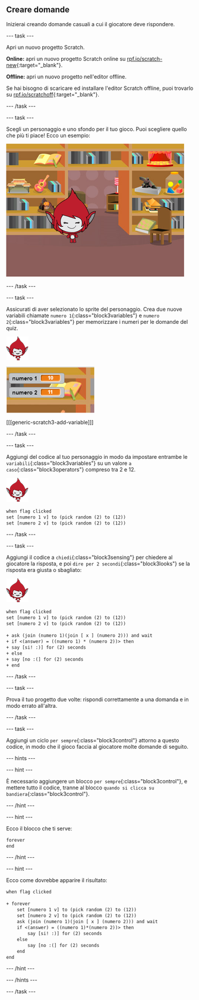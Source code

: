 ## Creare domande

Inizierai creando domande casuali a cui il giocatore deve rispondere.

--- task ---

Apri un nuovo progetto Scratch.

**Online:** apri un nuovo progetto Scratch online su [rpf.io/scratch-new](https//rpf.io/scratch-new){:target="_blank"}.

**Offline:** apri un nuovo progetto nell'editor offline.

Se hai bisogno di scaricare ed installare l'editor Scratch offline, puoi trovarlo su [rpf.io/scratchoff](https//rpf.io/scratchoff){:target="_blank"}.

--- /task ---

--- task ---

Scegli un personaggio e uno sfondo per il tuo gioco. Puoi scegliere quello che più ti piace! Ecco un esempio:

![schermata](images/brain-setting.png)

--- /task ---

--- task ---

Assicurati di aver selezionato lo sprite del personaggio. Crea due nuove variabili chiamate `numero 1`{:class="block3variables"} e `numero 2`{:class="block3variables"} per memorizzare i numeri per le domande del quiz.

![schermata](images/giga-sprite.png)

![schermata](images/brain-variables.png)

[[[generic-scratch3-add-variable]]]

--- /task ---

--- task ---

Aggiungi del codice al tuo personaggio in modo da impostare entrambe le `variabili`{:class="block3variables"} su un valore `a caso`{:class="block3operators"} compreso tra 2 e 12.

![schermata](images/giga-sprite.png)

```blocks3
when flag clicked
set [numero 1 v] to (pick random (2) to (12))
set [numero 2 v] to (pick random (2) to (12))
```

--- /task ---

--- task ---

Aggiungi il codice a `chiedi`{:class="block3sensing"} per chiedere al giocatore la risposta, e poi `dire per 2 secondi`{:class="block3looks"} se la risposta era giusta o sbagliato:

![schermata](images/giga-sprite.png)

```blocks3
when flag clicked
set [numero 1 v] to (pick random (2) to (12))
set [numero 2 v] to (pick random (2) to (12))

+ ask (join (numero 1)(join [ x ] (numero 2))) and wait
+ if <(answer) = ((numero 1) * (numero 2))> then 
+ say [si! :)] for (2) seconds
+ else
+ say [no :(] for (2) seconds
+ end
```

--- /task ---

--- task ---

Prova il tuo progetto due volte: rispondi correttamente a una domanda e in modo errato all'altra.

--- /task ---

--- task ---

Aggiungi un ciclo `per sempre`{:class="block3control"} attorno a questo codice, in modo che il gioco faccia al giocatore molte domande di seguito.

--- hints ---

--- hint ---

È necessario aggiungere un blocco `per sempre`{:class="block3control"}, e mettere tutto il codice, tranne al blocco `quando si clicca su bandiera`{:class="block3control"}.

--- /hint ---

--- hint ---

Ecco il blocco che ti serve:

```blocks3
forever
end
```

--- /hint ---

--- hint ---

Ecco come dovrebbe apparire il risultato:

```blocks3
when flag clicked

+ forever
    set [numero 1 v] to (pick random (2) to (12))
    set [numero 2 v] to (pick random (2) to (12))
    ask (join (numero 1)(join [ x ] (numero 2))) and wait
    if <(answer) = ((numero 1)*(numero 2))> then
        say [si! :)] for (2) seconds
    else
        say [no :(] for (2) seconds
    end
end
```

--- /hint ---

--- /hints ---

--- /task ---
